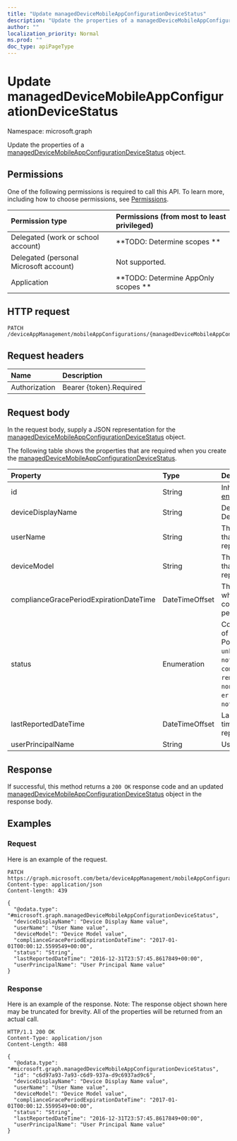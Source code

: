 ```yaml
---
title: "Update managedDeviceMobileAppConfigurationDeviceStatus"
description: "Update the properties of a managedDeviceMobileAppConfigurationDeviceStatus object."
author: ""
localization_priority: Normal
ms.prod: ""
doc_type: apiPageType
---
```


# Update managedDeviceMobileAppConfigurationDeviceStatus

Namespace: microsoft.graph

Update the properties of a [managedDeviceMobileAppConfigurationDeviceStatus](../resources/manageddevicemobileappconfigurationdevicestatus.md) object.

## Permissions
One of the following permissions is required to call this API. To learn more, including how to choose permissions, see [Permissions](/concepts/permissions-reference.md).

|Permission type|Permissions (from most to least privileged)|
|:---|:---|
|Delegated (work or school account)|**TODO: Determine scopes **|
|Delegated (personal Microsoft account)|Not supported.|
|Application|**TODO: Determine AppOnly scopes **|

## HTTP request
<!-- {
  "blockType": "ignored"
}
-->
``` http
PATCH /deviceAppManagement/mobileAppConfigurations/{managedDeviceMobileAppConfigurationId}/deviceStatuses/{managedDeviceMobileAppConfigurationDeviceStatusId}
```

## Request headers
|Name|Description|
|:---|:---|
|Authorization|Bearer {token}.Required|

## Request body
In the request body, supply a JSON representation for the [managedDeviceMobileAppConfigurationDeviceStatus](../resources/manageddevicemobileappconfigurationdevicestatus.md) object.

The following table shows the properties that are required when you create the [managedDeviceMobileAppConfigurationDeviceStatus](../resources/manageddevicemobileappconfigurationdevicestatus.md).

|Property|Type|Description|
|:---|:---|:---|
|id|String| Inherited from [entity](../resources/entity.md)|
|deviceDisplayName|String|Device name of the DevicePolicyStatus.|
|userName|String|The User Name that is being reported|
|deviceModel|String|The device model that is being reported|
|complianceGracePeriodExpirationDateTime|DateTimeOffset|The DateTime when device compliance grace period expires|
|status|Enumeration|Compliance status of the policy report. Possible values are: `unknown`, `notApplicable`, `compliant`, `remediated`, `nonCompliant`, `error`, `conflict`, `notAssigned`.|
|lastReportedDateTime|DateTimeOffset|Last modified date time of the policy report.|
|userPrincipalName|String|UserPrincipalName.|



## Response
If successful, this method returns a `200 OK` response code and an updated [managedDeviceMobileAppConfigurationDeviceStatus](../resources/manageddevicemobileappconfigurationdevicestatus.md) object in the response body.

## Examples

### Request
Here is an example of the request.
<!-- {
  "blockType": "request",
  "name": "update_manageddevicemobileappconfigurationdevicestatus"
}
-->
``` http
PATCH https://graph.microsoft.com/beta/deviceAppManagement/mobileAppConfigurations/{managedDeviceMobileAppConfigurationId}/deviceStatuses/{managedDeviceMobileAppConfigurationDeviceStatusId}
Content-type: application/json
Content-length: 439

{
  "@odata.type": "#microsoft.graph.managedDeviceMobileAppConfigurationDeviceStatus",
  "deviceDisplayName": "Device Display Name value",
  "userName": "User Name value",
  "deviceModel": "Device Model value",
  "complianceGracePeriodExpirationDateTime": "2017-01-01T00:00:12.5599549+00:00",
  "status": "String",
  "lastReportedDateTime": "2016-12-31T23:57:45.8617849+00:00",
  "userPrincipalName": "User Principal Name value"
}
```

### Response
Here is an example of the response. Note: The response object shown here may be truncated for brevity. All of the properties will be returned from an actual call.
<!-- {
  "blockType": "response",
  "truncated": true
}
-->
``` http
HTTP/1.1 200 OK
Content-Type: application/json
Content-Length: 488

{
  "@odata.type": "#microsoft.graph.managedDeviceMobileAppConfigurationDeviceStatus",
  "id": "c6d97a93-7a93-c6d9-937a-d9c6937ad9c6",
  "deviceDisplayName": "Device Display Name value",
  "userName": "User Name value",
  "deviceModel": "Device Model value",
  "complianceGracePeriodExpirationDateTime": "2017-01-01T00:00:12.5599549+00:00",
  "status": "String",
  "lastReportedDateTime": "2016-12-31T23:57:45.8617849+00:00",
  "userPrincipalName": "User Principal Name value"
}
```

